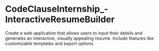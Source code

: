 # CodeClauseInternship_-InteractiveResumeBuilder
Create a web application that allows users to input their details and generates an
interactive, visually appealing resume. Include features like customizable templates
and export options
